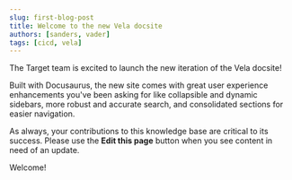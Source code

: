 ```yaml
---
slug: first-blog-post
title: Welcome to the new Vela docsite
authors: [sanders, vader]
tags: [cicd, vela]
---
```


The Target team is excited to launch the new iteration of the Vela docsite! 

Built with Docusaurus, the new site comes with great user experience enhancements you've been asking for like collapsible and dynamic sidebars, more robust and accurate search, and consolidated sections for easier navigation. 

As always, your contributions to this knowledge base are critical to its success. Please use the **Edit this page** button when you see content in need of an update.

Welcome!
